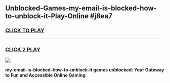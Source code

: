 
## Unblocked-Games-my-email-is-blocked-how-to-unblock-it-Play-Online #j8ea7
<h3>
<a href="https://news.freeplayer.one?title=my-email-is-blocked-how-to-unblock-it&ref=3">CLICK TO PLAY</a></h3>
<hr>

<h3>
<a href="https://news.freeplayer.one?title=my-email-is-blocked-how-to-unblock-it&ref=3">CLICK 2 PLAY</a>
  
</h3>

<a href="https://news.freeplayer.one?title=my-email-is-blocked-how-to-unblock-it&ref=3"><img src="https://clearcache.store/games.png"></a>


**my-email-is-blocked-how-to-unblock-it games unblocked: Your Gateway to Fun and Accessible Online Gaming**
